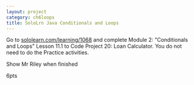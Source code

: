 ```yaml
---
layout: project
category: ch6loops
title: SoloLrn Java Conditionals and Loops
---
```


Go to [sololearn.com/learning/1068](https://www.sololearn.com/learning/1068) and complete Module 2: "Conditionals and Loops"
Lesson 11.1 to Code Project 20: Loan Calculator. You do not need to do the Practice activities.

Show Mr Riley when finished

6pts
